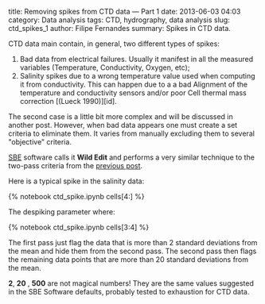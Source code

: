 title: Removing spikes from CTD data &mdash; Part 1
date:  2013-06-03 04:03
category: Data analysis
tags: CTD, hydrography, data analysis
slug: ctd_spikes_1
author: Filipe Fernandes
summary: Spikes in CTD data.


CTD data main contain, in general, two different types of spikes:

1.  Bad data from electrical failures.  Usually it manifest in all the measured
    variables (Temperature, Conductivity, Oxygen, etc);
2.  Salinity spikes due to a wrong temperature value used when computing it
    from conductivity.  This can happen due to a a bad Alignment of the
    temperature and conductivity sensors and/or poor Cell thermal mass
    correction [(Lueck 1990)][id].

The second case is a little bit more complex and will be discussed in another
post.  However, when bad data appears one must create a set criteria to
eliminate them.  It varies from manually excluding them to several "objective"
criteria.

[SBE](http://www.seabird.com/software/sbedataprocforwindowsdetails.htm)
software calls it **Wild Edit** and performs a very similar technique to the
two-pass criteria from the [previous post](http://ocefpaf.github.io/python4oceanographers/blog/2013/05/20/data/).

Here is a typical spike in the salinity data:

{% notebook ctd_spike.ipynb cells[4:] %}


The despiking parameter where:

{% notebook ctd_spike.ipynb cells[3:4] %}

The first pass just flag the data that is more than 2 standard deviations from
the mean and hide them from the second pass.  The second pass then flags the
remaining data points that are more than 20 standard deviations from the mean.

**2**, **20** , **500** are not magical numbers!  They are the same values
suggested in the SBE Software defaults, probably tested to exhaustion for CTD
data.

